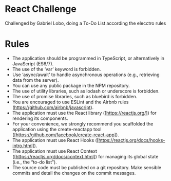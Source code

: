 # React Challenge

Challenged by Gabriel Lobo, doing a To-Do List according the elecctro rules

# Rules

- The application should be programmed in TypeScript, or alternatively in JavaScript (ES6/7).
- The use of the ‘var’ keyword is forbidden.
- Use ‘async/await’ to handle asynchronous operations (e.g., retrieving data from the server).
- You can use any public package in the NPM repository.
- The use of utility libraries, such as lodash or underscore is forbidden.
- The use of promise libraries, such as bluebird is forbidden.
- You are encouraged to use ESLint and the Airbnb rules (https://github.com/airbnb/javascript).
- The application must use the React library ([https://reactjs.org/]) for rendering its components.
- For your convenience, we strongly recommend you scaffolded the application using the create-reactapp tool ([https://github.com/facebook/create-react-app]).
- The application must use React Hooks ([https://reactjs.org/docs/hooks-intro.html]).
- The application must use React Context ([https://reactjs.org/docs/context.html]) for managing its
global state (i.e., the “to-do list”).
- The source code must be published on a git repository. Make sensible commits and detail the
changes on the commit messages.
